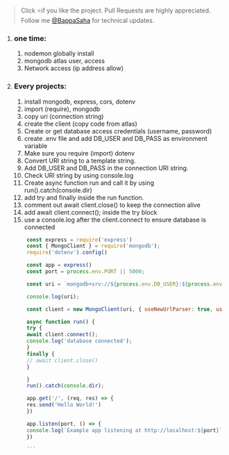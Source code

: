 > Click :star:if you like the project. Pull Requests are highly appreciated. Follow me [@BappaSaha](https://bappa-saha.web.app) for technical updates.

1.  ### one time:

    1. nodemon globally install
    2. mongodb atlas user, access
    3. Network access (ip address allow)

2.  ### Every projects:

    1. install mongodb, express, cors, dotenv
    2. import (require), mongodb
    3. copy uri (connection string)
    4. create the client (copy code from atlas)
    5. Create or get database access credentials (username, password)
    6. create .env file and add DB_USER and DB_PASS as environment variable
    7. Make sure you require (import) dotenv
    8. Convert URI string to a template string.
    9. Add DB_USER and DB_PASS in the connection URI string.
    10. Check URI string by using console.log
    11. Create async function run and call it by using run().catch(console.dir)
    12. add try and finally inside the run function.
    13. comment out await client.close() to keep the connection alive
    14. add await client.connect(); inside the try block
    15. use a console.log after the client.connect to ensure database is connected

    ````javascript
        const express = require('express')
        const { MongoClient } = require('mongodb');
        require('dotenv').config()

        const app = express()
        const port = process.env.PORT || 5000;

        const uri = `mongodb+srv://${process.env.DB_USER}:${process.env.DB_PASS}@cluster0.swu9d.mongodb.net/myFirstDatabase?retryWrites=true&w=majority`;

        console.log(uri);

        const client = new MongoClient(uri, { useNewUrlParser: true, useUnifiedTopology: true });

        async function run() {
        try {
        await client.connect();
        console.log('database connected');
        }
        finally {
        // await client.close()
        }

        }
        run().catch(console.dir);

        app.get('/', (req, res) => {
        res.send('Hello World!')
        })

        app.listen(port, () => {
        console.log(`Example app listening at http://localhost:${port}`)
        })

        ```
    
